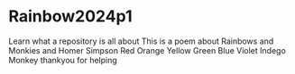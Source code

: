 # Rainbow2024p1
Learn what a repository is all about
This is a poem about Rainbows and Monkies and Homer Simpson
Red
Orange
Yellow
Green
Blue
Violet
Indego
Monkey thankyou for helping
